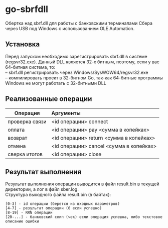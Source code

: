 # go-sbrfdll
Обертка над sbrf.dll для работы с банковскими терминалами Сбера через USB под Windows с использованием OLE Automation.

## Установка
Перед запуском необходимо зарегистрировать sbrf.dll в системе (regsvr32.exe).
Данный DLL является 32-х битным, поэтому, если у вас 64-битная система, то:
<br>– sbrf.dll регистрировать через Windows/SysWOW64/regsvr32.exe
<br>– компилировать проект в 32-битном Go, так-как 64-битные программы Windows не могут работать с 32-битными DLL

## Реализованные операции
| Операция       | Аргументы                                     |
|----------------|:----------------------------------------------|
| проверка связи | <id операции> connect                         |
| оплата         | <id операции> pay <сумма в копейках>          |
| возврат        | <id операции> return <сумма в копейках> <RRN> |
| отмена         | <id операции> cancel <сумма в копейках> <RRN> |
| сверка итогов  | <id операции> close                           |

## Результат выполнения
Результат выполнения операции выводится в файл result.bin в текущей директории, а лог в файл sber.log.
<br>Структура выходного файла result.bin (в байтах):
```
[0-3] - id операции (берется из входных параметров)
[4-7] - результат операции (0 если успешно)
[8-19] - RRN операции
[20-...] - банковский слип (чек) если операция успешна, либо текстовое описание ошибки
```